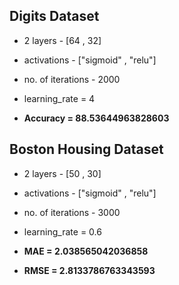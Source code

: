 ## Digits Dataset

- 2 layers - [64 , 32]
- activations - ["sigmoid" , "relu"]
- no. of iterations - 2000
- learning_rate = 4

- **Accuracy = 88.53644963828603**

## Boston Housing Dataset

- 2 layers - [50 , 30]
- activations - ["sigmoid" , "relu"]
- no. of iterations - 3000
- learning_rate = 0.6

- **MAE  = 2.038565042036858**
- **RMSE = 2.8133786763343593**